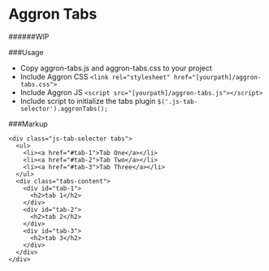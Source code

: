 # Aggron Tabs
######WIP

###Usage

* Copy aggron-tabs.js and aggron-tabs.css to your project
* Include Aggron CSS `<link rel="stylesheet" href="[yourpath]/aggron-tabs.css">`
* Include Aggron JS `<script src="[yourpath]/aggron-tabs.js"></script>`
* Include script to initialize the tabs plugin `$('.js-tab-selector').aggronTabs();`

###Markup

```
<div class="js-tab-selector tabs">
  <ul>
    <li><a href="#tab-1">Tab One</a></li>
    <li><a href="#tab-2">Tab Two</a></li>
    <li><a href="#tab-3">Tab Three</a></li>
  </ul>
  <div class="tabs-content">
    <div id="tab-1">
      <h2>tab 1</h2>
    </div>
    <div id="tab-2">
      <h2>tab 2</h2>
    </div>
    <div id="tab-3">
      <h2>tab 3</h2>
    </div>
  </div>
</div>
```

